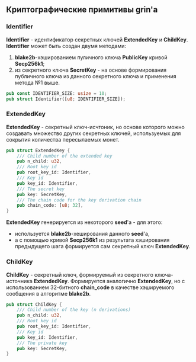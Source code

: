 ## Криптографические примитивы grin'a

### Identifier
**Identifier** - идентификатор секретных ключей **ExtendedKey** и **ChildKey**. **Identifier** может быть создан двумя методами:
   1. **blake2b**-хэшированием пуличного ключа **PublicKey** кривой **Secp256k1**;
   2. из секретного ключа **SecretKey** - на основе формирования публичного ключа из данного секретного ключа и применения метода №1 выше.

```rust
pub const IDENTIFIER_SIZE: usize = 10;
pub struct Identifier([u8; IDENTIFIER_SIZE]);
```

### ExtendedKey
**ExtendedKey** - секретный ключ-исчтоник, но основе которого можно создавать множество других секретных ключей, используемых для сокрытия количества пересылаемых монет.

```rust
pub struct ExtendedKey {
	/// Child number of the extended key
	pub n_child: u32,
	/// Root key id
	pub root_key_id: Identifier,
	/// Key id
	pub key_id: Identifier,
	/// The secret key
	pub key: SecretKey,
	/// The chain code for the key derivation chain
	pub chain_code: [u8; 32],
}
```

**ExtendedKey** генерируется из некоторого **seed**'a - для этого:
   - используется **blake2b**-хеширования данного **seed**'a,
   - а с помощью кривой **Secp256k1** из результата хэширования предыдущего шага формируется сам секретный ключ **ExtendedKey**.

### ChildKey
**ChildKey** - секретный ключ, формируемый из секретного ключа-источника **ExtendedKey**. Формируется аналогично **ExtendedKey**, но с использованием 32-битного **chain_code** в качестве хэшируемого сообщения в алгоритме **blake2b**.
```rust
pub struct ChildKey {
	/// Child number of the key (n derivations)
	pub n_child: u32,
	/// Root key id
	pub root_key_id: Identifier,
	/// Key id
	pub key_id: Identifier,
	/// The private key
	pub key: SecretKey,
}
```
